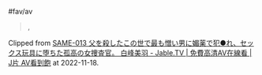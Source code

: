 #fav/av

> ,

Clipped from [SAME-013 父を殺したこの世で最も憎い男に媚薬で犯●れ、セックス玩具に堕ちた孤高の女捜査官。 白峰美羽 - Jable.TV | 免費高清AV在線看 | J片 AV看到飽](https://jable.tv/videos/same-013/) at 2022-11-18.